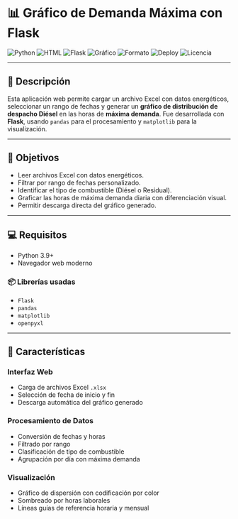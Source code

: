 # 📊 Gráfico de Demanda Máxima con Flask

![Python](https://img.shields.io/badge/Lenguaje-Python-blue?style=flat&logo=python)
![HTML](https://img.shields.io/badge/Frontend-HTML5-orange?style=flat&logo=html5)
![Flask](https://img.shields.io/badge/Framework-Flask-black?style=flat&logo=flask)
![Gráfico](https://img.shields.io/badge/Visualización-Matplotlib-lightblue?style=flat&logo=plotly)
![Formato](https://img.shields.io/badge/Formato-Excel(.xlsx)-green?style=flat&logo=microsoft-excel)
![Deploy](https://img.shields.io/badge/Despliegue-Render-purple?style=flat)
![Licencia](https://img.shields.io/badge/Licencia-Personal-red)

---

## 📌 Descripción

Esta aplicación web permite cargar un archivo Excel con datos energéticos, seleccionar un rango de fechas y generar un **gráfico de distribución de despacho Diésel** en las horas de **máxima demanda**. Fue desarrollada con **Flask**, usando `pandas` para el procesamiento y `matplotlib` para la visualización.

---

## 🎯 Objetivos

- Leer archivos Excel con datos energéticos.
- Filtrar por rango de fechas personalizado.
- Identificar el tipo de combustible (Diésel o Residual).
- Graficar las horas de máxima demanda diaria con diferenciación visual.
- Permitir descarga directa del gráfico generado.

---

## 💻 Requisitos

- Python 3.9+
- Navegador web moderno

### 📦 Librerías usadas

- `Flask`
- `pandas`
- `matplotlib`
- `openpyxl`

---

## 🧠 Características

### Interfaz Web
- Carga de archivos Excel `.xlsx`
- Selección de fecha de inicio y fin
- Descarga automática del gráfico generado

### Procesamiento de Datos
- Conversión de fechas y horas
- Filtrado por rango
- Clasificación de tipo de combustible
- Agrupación por día con máxima demanda

### Visualización
- Gráfico de dispersión con codificación por color
- Sombreado por horas laborales
- Líneas guías de referencia horaria y mensual



